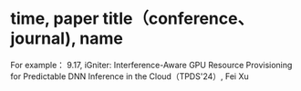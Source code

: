 # time, paper title（conference、journal), name
For example： 
9.17, iGniter: Interference-Aware GPU Resource Provisioning for Predictable DNN Inference in the Cloud（TPDS'24）, Fei Xu

